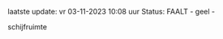 laatste update: 
vr 03-11-2023 10:08   uur 
Status: FAALT - geel - 
<div class="service Y">schijfruimte</div>